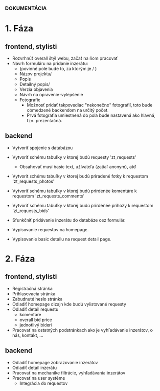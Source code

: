 ### DOKUMENTÁCIA

# 1. Fáza

## frontend, stylisti
+ Rozvrhnúť overall štýl webu, začať na ňom pracovať
+ Návrh formuláru na pridanie inzerátu:
    - (povinné pole bude to, za ktorým je / ) 
    - Názov projektu/
    - Popis
    - Detailný popis/
    - Verzia objavenia
    - Návrh na opravenie-vylepšenie
    - Fotografie
        - Možnosť pridať takpovediac "nekonečno" fotografií, toto bude obmedzené backendom na určitý počet.
        - Prvá fotografia umiestnená do pola bude nastavená ako hlavná, tzn. prezentačná.

## backend
+ Vytvoriť spojenie s databázou
+ Vytvoriť schému tabuľky v ktorej budú requesty 'zt_requests'
    - Obsahovať musí basic text, užívateľa (zatiaľ anonym), atď
+ Vytvorit schému tabuľky v ktorej budú priradené fotky k requestom 'zt_requests_photos'
+ Vytvoriť schému tabuľky v ktorej budú prirdenée komentáre k requestom 'zt_requests_comments'
+ Vytvoriť schému tabuľky v ktorej budú prirdenée príhozy k requestom 'zt_requests_bids'

+ Sfunkčniť pridávanie inzerátu do databáze cez formulár.
+ Vypisovanie requestov na homepage.
+ Vypisovanie basic detailu na request detail page. 



# 2. Fáza

## frontend, stylisti
+ Registračná stránka
+ Prihlasovacia stránka
+ Zabudnuté heslo stránka
+ Odladiť homepage dizajn kde budú vylistované requesty
+ Odladiť detail requestu
    - komentáre
    - overall bid price
    - jednotlivý bideri
+ Pracovať na ostatných podstránkach ako je vyhľadávanie inzerátov, o nás, kontakt, ...

## backend
+ Odladiť homepage zobrazovanie inzerátov
+ Odladiť detail inzerátu
+ Pracovať na mechanike filtrácie, vyhľadávania inzerátov
+ Pracovať na user systéme
    - Integrácia do requestov